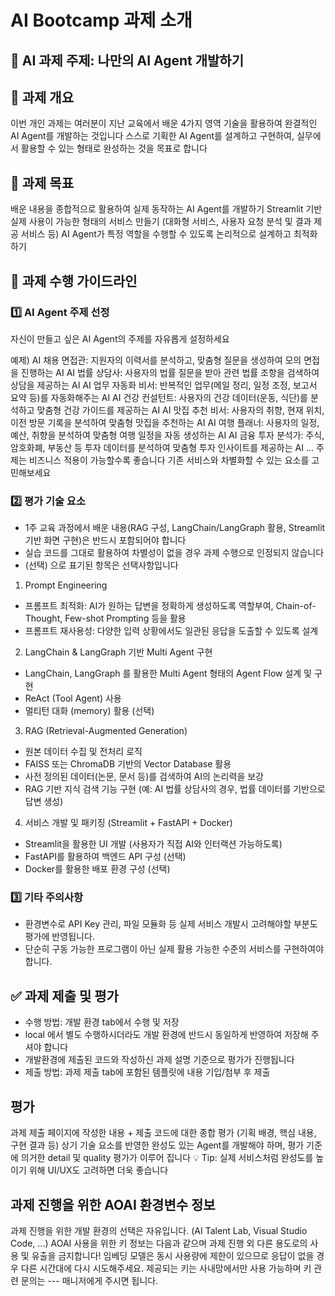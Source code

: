 # AI Bootcamp 과제 소개

## 📌 AI 과제 주제: 나만의 AI Agent 개발하기

## 📍 과제 개요
이번 개인 과제는 여러분이 지난 교육에서 배운 4가지 영역 기술을 활용하여 완결적인 AI Agent를 개발하는 것입니다
스스로 기획한 AI Agent를 설계하고 구현하여, 실무에서 활용할 수 있는 형태로 완성하는 것을 목표로 합니다

## 🎯 과제 목표
배운 내용을 종합적으로 활용하여 실제 동작하는 AI Agent를 개발하기
Streamlit 기반 실제 사용이 가능한 형태의 서비스 만들기 (대화형 서비스, 사용자 요청 분석 및 결과 제공 서비스 등)
AI Agent가 특정 역할을 수행할 수 있도록 논리적으로 설계하고 최적화하기

## 📣 과제 수행 가이드라인
### 1️⃣ AI Agent 주제 선정
자신이 만들고 싶은 AI Agent의 주제를 자유롭게 설정하세요

예제)
AI 채용 면접관: 지원자의 이력서를 분석하고, 맞춤형 질문을 생성하여 모의 면접을 진행하는 AI
AI 법률 상담사: 사용자의 법률 질문을 받아 관련 법률 조항을 검색하여 상담을 제공하는 AI
AI 업무 자동화 비서: 반복적인 업무(메일 정리, 일정 조정, 보고서 요약 등)를 자동화해주는 AI
AI 건강 컨설턴트: 사용자의 건강 데이터(운동, 식단)를 분석하고 맞춤형 건강 가이드를 제공하는 AI
AI 맛집 추천 비서: 사용자의 취향, 현재 위치, 이전 방문 기록을 분석하여 맞춤형 맛집을 추천하는 AI
AI 여행 플래너: 사용자의 일정, 예산, 취향을 분석하여 맞춤형 여행 일정을 자동 생성하는 AI
AI 금융 투자 분석가: 주식, 암호화폐, 부동산 등 투자 데이터를 분석하여 맞춤형 투자 인사이트를 제공하는 AI
...
주제는 비즈니스 적용이 가능할수록 좋습니다
기존 서비스와 차별화할 수 있는 요소를 고민해보세요

### 2️⃣ 평가 기술 요소
- 1주 교육 과정에서 배운 내용(RAG 구성, LangChain/LangGraph 활용, Streamlit 기반 화면 구현)은 반드시 포함되어야 합니다
- 실습 코드를 그대로 활용하여 차별성이 없을 경우 과제 수행으로 인정되지 않습니다
- (선택) 으로 표기된 항목은 선택사항입니다

1) Prompt Engineering
- 프롬프트 최적화: AI가 원하는 답변을 정확하게 생성하도록 역할부여, Chain-of-Thought, Few-shot Prompting 등을 활용
- 프롬프트 재사용성: 다양한 입력 상황에서도 일관된 응답을 도출할 수 있도록 설계

2) LangChain & LangGraph 기반 Multi Agent 구현
- LangChain, LangGraph 를 활용한 Multi Agent 형태의 Agent Flow 설계 및 구현
- ReAct (Tool Agent) 사용
- 멀티턴 대화 (memory) 활용 (선택)

3) RAG (Retrieval-Augmented Generation)
- 원본 데이터 수집 및 전처리 로직
- FAISS 또는 ChromaDB 기반의 Vector Database 활용
- 사전 정의된 데이터(논문, 문서 등)를 검색하여 AI의 논리력을 보강
- RAG 기반 지식 검색 기능 구현 (예: AI 법률 상담사의 경우, 법률 데이터를 기반으로 답변 생성)

4) 서비스 개발 및 패키징 (Streamlit + FastAPI + Docker)
- Streamlit을 활용한 UI 개발 (사용자가 직접 AI와 인터랙션 가능하도록)
- FastAPI를 활용하여 백엔드 API 구성 (선택)
- Docker를 활용한 배포 환경 구성 (선택)

### 3️⃣ 기타 주의사항
- 환경변수로 API Key 관리, 파일 모듈화 등 실제 서비스 개발시 고려해야할 부분도 평가에 반영됩니다.
- 단순히 구동 가능한 프로그램이 아닌 실제 활용 가능한 수준의 서비스를 구현하여야 합니다.

## ✅ 과제 제출 및 평가
- 수행 방법: 개발 환경 tab에서 수행 및 저장
- local 에서 별도 수행하시더라도 개발 환경에 반드시 동일하게 반영하여 저장해 주셔야 합니다
- 개발환경에 제출된 코드와 작성하신 과제 설명 기준으로 평가가 진행됩니다
- 제출 방법: 과제 제출 tab에 포함된 템플릿에 내용 기입/첨부 후 제출

## 평가
과제 제출 페이지에 작성한 내용 + 제출 코드에 대한 종합 평가 (기획 배경, 핵심 내용, 구현 결과 등)
상기 기술 요소를 반영한 완성도 있는 Agent를 개발해야 하며, 평가 기준에 의거한 detail 및 quality 평가가 이루어 집니다 
💡 Tip: 실제 서비스처럼 완성도를 높이기 위해 UI/UX도 고려하면 더욱 좋습니다

## 과제 진행을 위한 AOAI 환경변수 정보
과제 진행을 위한 개발 환경의 선택은 자유입니다. (AI Talent Lab, Visual Studio Code, ...)
AOAI 사용을 위한 키 정보는 다음과 같으며 과제 진행 외 다른 용도로의 사용 및 유출을 금지합니다!
임베딩 모델은 동시 사용량에 제한이 있으므로 응답이 없을 경우 다른 시간대에 다시 시도해주세요.
제공되는 키는 사내망에서만 사용 가능하며 키 관련 문의는 --- 매니저에게 주시면 됩니다.
